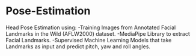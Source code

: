 # Pose-Estimation
Head Pose Estimation using:
-Training Images from Annotated Facial Landmarks in the Wild (AFLW2000) dataset.
-MediaPipe Library to extract Facial Landmarks.
-Supervised Machine Learning Models that take Landmarks as input and predict pitch, yaw and roll angles.
